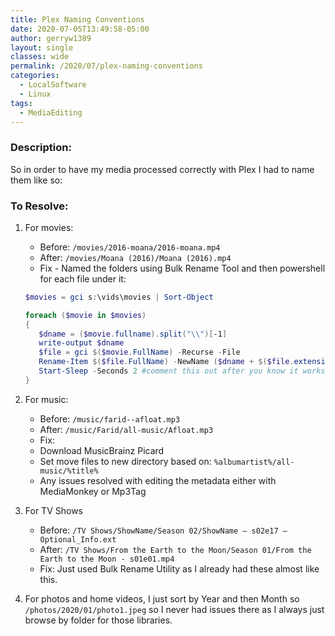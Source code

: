```yaml
---
title: Plex Naming Conventions
date: 2020-07-05T13:49:58-05:00
author: gerryw1389
layout: single
classes: wide
permalink: /2020/07/plex-naming-conventions
categories:
  - LocalSoftware
  - Linux
tags:
  - MediaEditing
---
```

<!--more-->

### Description:

So in order to have my media processed correctly with Plex I had to name them like so:

### To Resolve:

1. For movies:

   - Before: `/movies/2016-moana/2016-moana.mp4`
   - After: `/movies/Moana (2016)/Moana (2016).mp4`
   - Fix - Named the folders using Bulk Rename Tool and then powershell for each file under it:

   ```powershell
   $movies = gci s:\vids\movies | Sort-Object

   foreach ($movie in $movies)
   {
      $dname = ($movie.fullname).split("\\")[-1]
      write-output $dname
      $file = gci $($movie.FullName) -Recurse -File
      Rename-Item $($file.FullName) -NewName ($dname + $($file.extension) )
      Start-Sleep -Seconds 2 #comment this out after you know it works
   }
   ```

2. For music:

   - Before: `/music/farid--afloat.mp3`
   - After: `/music/Farid/all-music/Afloat.mp3`
   - Fix:
   - Download MusicBrainz Picard
   - Set move files to new directory based on: `%albumartist%/all-music/%title%`
   - Any issues resolved with editing the metadata either with MediaMonkey or Mp3Tag

3. For TV Shows

   - Before: `/TV Shows/ShowName/Season 02/ShowName – s02e17 – Optional_Info.ext`
   - After: `/TV Shows/From the Earth to the Moon/Season 01/From the Earth to the Moon - s01e01.mp4`
   - Fix: Just used Bulk Rename Utility as I already had these almost like this.

4. For photos and home videos, I just sort by Year and then Month so `/photos/2020/01/photo1.jpeg` so I never had issues there as I always just browse by folder for those libraries.

